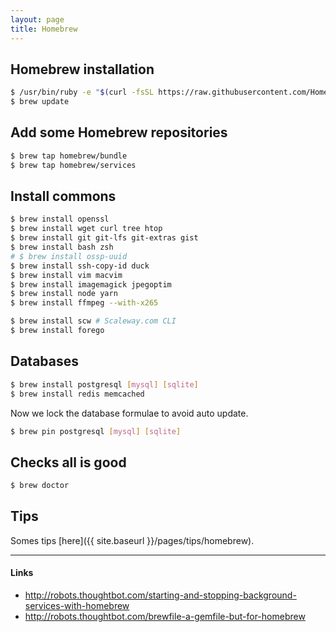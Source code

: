 ```yaml
---
layout: page
title: Homebrew
---
```


## Homebrew installation

```bash
$ /usr/bin/ruby -e "$(curl -fsSL https://raw.githubusercontent.com/Homebrew/install/master/install)"
$ brew update
```

## Add some Homebrew repositories

```bash
$ brew tap homebrew/bundle
$ brew tap homebrew/services
```

## Install commons

```bash
$ brew install openssl
$ brew install wget curl tree htop
$ brew install git git-lfs git-extras gist
$ brew install bash zsh
# $ brew install ossp-uuid
$ brew install ssh-copy-id duck
$ brew install vim macvim
$ brew install imagemagick jpegoptim
$ brew install node yarn
$ brew install ffmpeg --with-x265

$ brew install scw # Scaleway.com CLI
$ brew install forego

```

## Databases

```bash
$ brew install postgresql [mysql] [sqlite]
$ brew install redis memcached
```

Now we lock the database formulae to avoid auto update.

```bash
$ brew pin postgresql [mysql] [sqlite]
```


## Checks all is good

```bash
$ brew doctor
```

## Tips

Somes tips [here]({{ site.baseurl }}/pages/tips/homebrew).

---
#### Links

- http://robots.thoughtbot.com/starting-and-stopping-background-services-with-homebrew
- http://robots.thoughtbot.com/brewfile-a-gemfile-but-for-homebrew
